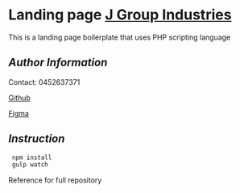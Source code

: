 # Landing page [J Group Industries](https://www.aiims.com.au)

This is a landing page boilerplate that uses PHP scripting language

## _Author Information_

Contact: 0452637371

[Github](https://github.com/aayushrijal91/j-group-industries)

[Figma](https://www.figma.com/file/uBEurrvlHv7CATFF12Q7i9/J-Group?node-id=0%3A1&mode=dev)

## _Instruction_

```bash
 npm install
 gulp watch
 ```

Reference for full repository
